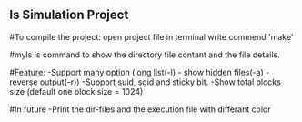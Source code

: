 ##			ls Simulation Project


#To compile the project:
	open project file 
	in terminal write commend 'make'


#myls is command to show the directory file contant and the file details.

#Feature:
	-Support many option (long list(-l) - show hidden files(-a) - reverse output(-r))
 	-Support suid, sgid and sticky bit.
	-Show total blocks size (default one block size = 1024)

#In future
	-Print the dir-files and the execution file with differant color
